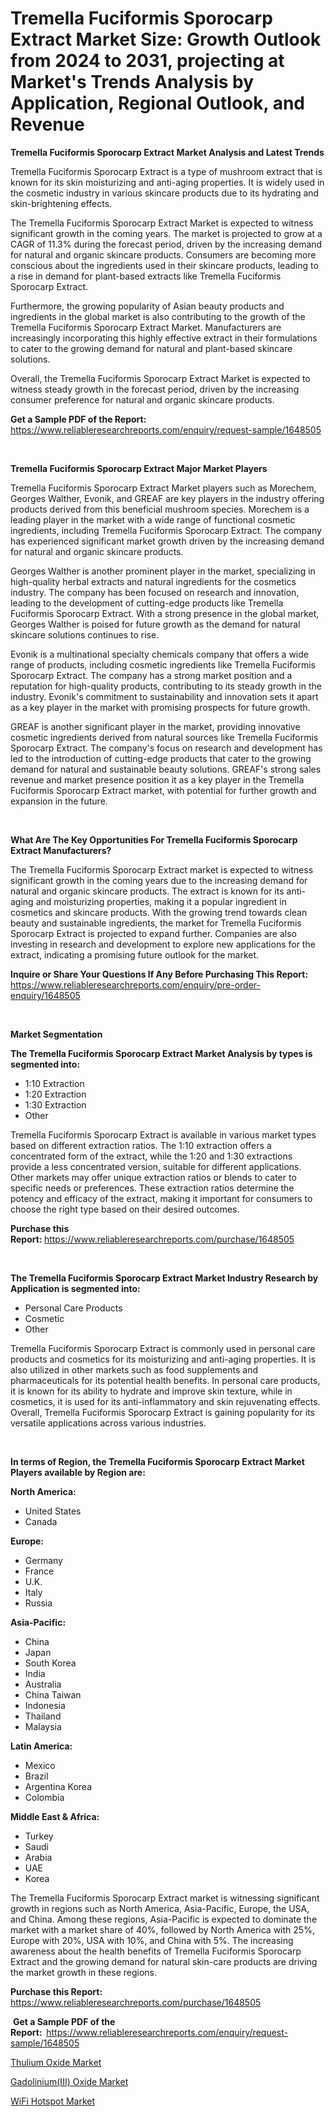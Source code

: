 <p><h1>Tremella Fuciformis Sporocarp Extract Market Size: Growth Outlook from 2024 to 2031, projecting at Market's Trends Analysis by Application, Regional Outlook, and Revenue</h1></p><p><strong>Tremella Fuciformis Sporocarp Extract Market Analysis and Latest Trends</strong></p>
<p><p>Tremella Fuciformis Sporocarp Extract is a type of mushroom extract that is known for its skin moisturizing and anti-aging properties. It is widely used in the cosmetic industry in various skincare products due to its hydrating and skin-brightening effects.</p><p>The Tremella Fuciformis Sporocarp Extract Market is expected to witness significant growth in the coming years. The market is projected to grow at a CAGR of 11.3% during the forecast period, driven by the increasing demand for natural and organic skincare products. Consumers are becoming more conscious about the ingredients used in their skincare products, leading to a rise in demand for plant-based extracts like Tremella Fuciformis Sporocarp Extract.</p><p>Furthermore, the growing popularity of Asian beauty products and ingredients in the global market is also contributing to the growth of the Tremella Fuciformis Sporocarp Extract Market. Manufacturers are increasingly incorporating this highly effective extract in their formulations to cater to the growing demand for natural and plant-based skincare solutions.</p><p>Overall, the Tremella Fuciformis Sporocarp Extract Market is expected to witness steady growth in the forecast period, driven by the increasing consumer preference for natural and organic skincare products.</p></p>
<p><strong>Get a Sample PDF of the Report:&nbsp;</strong> <a href="https://www.reliableresearchreports.com/enquiry/request-sample/1648505">https://www.reliableresearchreports.com/enquiry/request-sample/1648505</a></p>
<p>&nbsp;</p>
<p><strong>Tremella Fuciformis Sporocarp Extract Major Market Players</strong></p>
<p><p>Tremella Fuciformis Sporocarp Extract Market players such as Morechem, Georges Walther, Evonik, and GREAF are key players in the industry offering products derived from this beneficial mushroom species. Morechem is a leading player in the market with a wide range of functional cosmetic ingredients, including Tremella Fuciformis Sporocarp Extract. The company has experienced significant market growth driven by the increasing demand for natural and organic skincare products.</p><p>Georges Walther is another prominent player in the market, specializing in high-quality herbal extracts and natural ingredients for the cosmetics industry. The company has been focused on research and innovation, leading to the development of cutting-edge products like Tremella Fuciformis Sporocarp Extract. With a strong presence in the global market, Georges Walther is poised for future growth as the demand for natural skincare solutions continues to rise.</p><p>Evonik is a multinational specialty chemicals company that offers a wide range of products, including cosmetic ingredients like Tremella Fuciformis Sporocarp Extract. The company has a strong market position and a reputation for high-quality products, contributing to its steady growth in the industry. Evonik's commitment to sustainability and innovation sets it apart as a key player in the market with promising prospects for future growth.</p><p>GREAF is another significant player in the market, providing innovative cosmetic ingredients derived from natural sources like Tremella Fuciformis Sporocarp Extract. The company's focus on research and development has led to the introduction of cutting-edge products that cater to the growing demand for natural and sustainable beauty solutions. GREAF's strong sales revenue and market presence position it as a key player in the Tremella Fuciformis Sporocarp Extract market, with potential for further growth and expansion in the future.</p></p>
<p>&nbsp;</p>
<p><strong>What Are The Key Opportunities For Tremella Fuciformis Sporocarp Extract Manufacturers?</strong></p>
<p><p>The Tremella Fuciformis Sporocarp Extract market is expected to witness significant growth in the coming years due to the increasing demand for natural and organic skincare products. The extract is known for its anti-aging and moisturizing properties, making it a popular ingredient in cosmetics and skincare products. With the growing trend towards clean beauty and sustainable ingredients, the market for Tremella Fuciformis Sporocarp Extract is projected to expand further. Companies are also investing in research and development to explore new applications for the extract, indicating a promising future outlook for the market.</p></p>
<p><strong>Inquire or Share Your Questions If Any Before Purchasing This Report:</strong> <a href="https://www.reliableresearchreports.com/enquiry/pre-order-enquiry/1648505">https://www.reliableresearchreports.com/enquiry/pre-order-enquiry/1648505</a></p>
<p>&nbsp;</p>
<p><strong>Market Segmentation</strong></p>
<p><strong>The Tremella Fuciformis Sporocarp Extract Market Analysis by types is segmented into:</strong></p>
<p><ul><li>1:10 Extraction</li><li>1:20 Extraction</li><li>1:30 Extraction</li><li>Other</li></ul></p>
<p><p>Tremella Fuciformis Sporocarp Extract is available in various market types based on different extraction ratios. The 1:10 extraction offers a concentrated form of the extract, while the 1:20 and 1:30 extractions provide a less concentrated version, suitable for different applications. Other markets may offer unique extraction ratios or blends to cater to specific needs or preferences. These extraction ratios determine the potency and efficacy of the extract, making it important for consumers to choose the right type based on their desired outcomes.</p></p>
<p><strong>Purchase this Report:&nbsp;</strong><a href="https://www.reliableresearchreports.com/purchase/1648505">https://www.reliableresearchreports.com/purchase/1648505</a></p>
<p>&nbsp;</p>
<p><strong>The Tremella Fuciformis Sporocarp Extract Market Industry Research by Application is segmented into:</strong></p>
<p><ul><li>Personal Care Products</li><li>Cosmetic</li><li>Other</li></ul></p>
<p><p>Tremella Fuciformis Sporocarp Extract is commonly used in personal care products and cosmetics for its moisturizing and anti-aging properties. It is also utilized in other markets such as food supplements and pharmaceuticals for its potential health benefits. In personal care products, it is known for its ability to hydrate and improve skin texture, while in cosmetics, it is used for its anti-inflammatory and skin rejuvenating effects. Overall, Tremella Fuciformis Sporocarp Extract is gaining popularity for its versatile applications across various industries.</p></p>
<p>&nbsp;</p>
<p><strong>In terms of Region, the Tremella Fuciformis Sporocarp Extract Market Players available by Region are:</strong></p>
<p>
    <p> <strong> North America: </strong>
        <ul>
            <li>United States</li>
            <li>Canada</li>
        </ul>
        </p> 
    <p> <strong> Europe: </strong>
        <ul>
            <li>Germany</li>
            <li>France</li>
            <li>U.K.</li>
            <li>Italy</li>
            <li>Russia</li>
        </ul>
        </p> 
    <p> <strong> Asia-Pacific: </strong>
        <ul>
            <li>China</li>
            <li>Japan</li>
            <li>South Korea</li>
            <li>India</li>
            <li>Australia</li>
            <li>China Taiwan</li>
            <li>Indonesia</li>
            <li>Thailand</li>
            <li>Malaysia</li>
        </ul>
        </p> 
    <p> <strong> Latin America: </strong>
        <ul>
            <li>Mexico</li>
            <li>Brazil</li>
            <li>Argentina Korea</li>
            <li>Colombia</li>
        </ul>
        </p> 
    <p> <strong> Middle East & Africa: </strong>
        <ul>
            <li>Turkey</li>
            <li>Saudi</li>
            <li>Arabia</li>
            <li>UAE</li>
            <li>Korea</li>
        </ul>
    </p>
    </p>
<p><p>The Tremella Fuciformis Sporocarp Extract market is witnessing significant growth in regions such as North America, Asia-Pacific, Europe, the USA, and China. Among these regions, Asia-Pacific is expected to dominate the market with a market share of 40%, followed by North America with 25%, Europe with 20%, USA with 10%, and China with 5%. The increasing awareness about the health benefits of Tremella Fuciformis Sporocarp Extract and the growing demand for natural skin-care products are driving the market growth in these regions.</p></p>
<p><strong>Purchase this Report: </strong><a href="https://www.reliableresearchreports.com/purchase/1648505">https://www.reliableresearchreports.com/purchase/1648505</a></p>
<p>&nbsp;<strong>Get a Sample PDF of the Report:&nbsp;&nbsp;</strong><a href="https://www.reliableresearchreports.com/enquiry/request-sample/1648505">https://www.reliableresearchreports.com/enquiry/request-sample/1648505</a></p>
<p><strong></strong></p>
<p><p><a href="https://view.publitas.com/reportprime-1/thulium-oxide-market-analysis-examines-its-scope-on-growth-opportunities-and-forecasted-trends-spanning-from-2023-to-2030/">Thulium Oxide Market</a></p><p><a href="https://view.publitas.com/reportprime-1/global-gadolinium-iii-oxide-market-size-and-market-trends-insights-and-projections-from-2023-to-2030/">Gadolinium(III) Oxide Market</a></p><p><a href="https://view.publitas.com/reportprime-1/wifi-hotspot-market-size-and-growth-market-segmentation-regional-and-country-breakdowns-and-market-trends-for-period-from-2023-2030/">WiFi Hotspot Market</a></p></p>